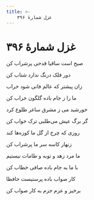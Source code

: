 ```yaml
---
title: >-
    غزل شمارهٔ ۳۹۶
---
```

# غزل شمارهٔ ۳۹۶

<div class="b" id="bn1"><div class="m1"><p>صبح است ساقیا قدحی پرشراب کن</p></div>
<div class="m2"><p>دور فلک درنگ ندارد شتاب کن</p></div></div>
<div class="b" id="bn2"><div class="m1"><p>زان پیشتر که عالم فانی شود خراب</p></div>
<div class="m2"><p>ما را ز جام باده گلگون خراب کن</p></div></div>
<div class="b" id="bn3"><div class="m1"><p>خورشید می ز مشرق ساغر طلوع کرد</p></div>
<div class="m2"><p>گر برگ عیش می‌طلبی ترک خواب کن</p></div></div>
<div class="b" id="bn4"><div class="m1"><p>روزی که چرخ از گل ما کوزه‌ها کند</p></div>
<div class="m2"><p>زنهار کاسه سر ما پرشراب کن</p></div></div>
<div class="b" id="bn5"><div class="m1"><p>ما مرد زهد و توبه و طامات نیستیم</p></div>
<div class="m2"><p>با ما به جام باده صافی خطاب کن</p></div></div>
<div class="b" id="bn6"><div class="m1"><p>کار صواب باده پرستیست حافظا</p></div>
<div class="m2"><p>برخیز و عزم جزم به کار صواب کن</p></div></div>
